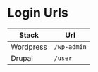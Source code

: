 # Login Urls

| Stack     | Url         |
| --------- | ----------- |
| Wordpress | `/wp-admin` |
| Drupal    | `/user`     |
